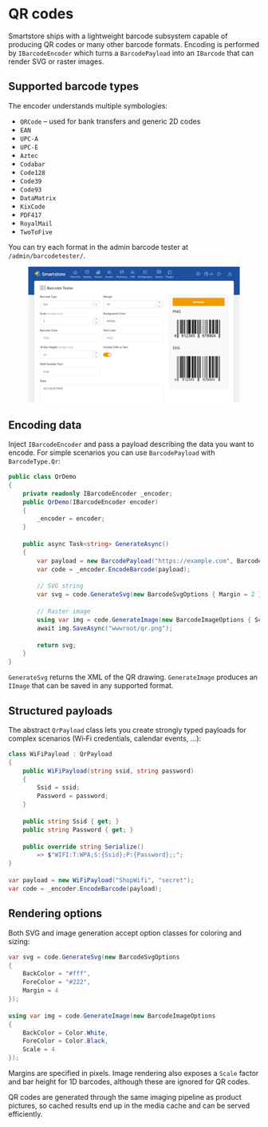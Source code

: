 # QR codes

Smartstore ships with a lightweight barcode subsystem capable of producing QR codes or many other barcode formats. Encoding is performed by `IBarcodeEncoder` which turns a `BarcodePayload` into an `IBarcode` that can render SVG or raster images.

## Supported barcode types

The encoder understands multiple symbologies:

* `QRCode` – used for bank transfers and generic 2D codes
* `EAN`
* `UPC-A`
* `UPC-E`
* `Aztec`
* `Codabar`
* `Code128`
* `Code39`
* `Code93`
* `DataMatrix`
* `KixCode`
* `PDF417`
* `RoyalMail`
* `TwoToFive`

You can try each format in the admin barcode tester at `/admin/barcodetester/`.

<figure><img src="../../.gitbook/assets/barcodetester.png" alt=""><figcaption></figcaption></figure>

## Encoding data

Inject `IBarcodeEncoder` and pass a payload describing the data you want to encode. For simple scenarios you can use `BarcodePayload` with `BarcodeType.Qr`:

```csharp
public class QrDemo
{
    private readonly IBarcodeEncoder _encoder;
    public QrDemo(IBarcodeEncoder encoder)
    {
        _encoder = encoder;
    }

    public async Task<string> GenerateAsync()
    {
        var payload = new BarcodePayload("https://example.com", BarcodeType.Qr);
        var code = _encoder.EncodeBarcode(payload);

        // SVG string
        var svg = code.GenerateSvg(new BarcodeSvgOptions { Margin = 2 });

        // Raster image
        using var img = code.GenerateImage(new BarcodeImageOptions { Scale = 5 });
        await img.SaveAsync("wwwroot/qr.png");

        return svg;
    }
}
```

`GenerateSvg` returns the XML of the QR drawing. `GenerateImage` produces an `IImage` that can be saved in any supported format.

## Structured payloads

The abstract `QrPayload` class lets you create strongly typed payloads for complex scenarios (Wi‑Fi credentials, calendar events, …):

```csharp
class WiFiPayload : QrPayload
{
    public WiFiPayload(string ssid, string password)
    {
        Ssid = ssid;
        Password = password;
    }

    public string Ssid { get; }
    public string Password { get; }

    public override string Serialize()
        => $"WIFI:T:WPA;S:{Ssid};P:{Password};;";
}

var payload = new WiFiPayload("ShopWifi", "secret");
var code = _encoder.EncodeBarcode(payload);
```

## Rendering options

Both SVG and image generation accept option classes for coloring and sizing:

```csharp
var svg = code.GenerateSvg(new BarcodeSvgOptions
{
    BackColor = "#fff",
    ForeColor = "#222",
    Margin = 4
});

using var img = code.GenerateImage(new BarcodeImageOptions
{
    BackColor = Color.White,
    ForeColor = Color.Black,
    Scale = 4
});
```

Margins are specified in pixels. Image rendering also exposes a `Scale` factor and bar height for 1D barcodes, although these are ignored for QR codes.

QR codes are generated through the same imaging pipeline as product pictures, so cached results end up in the media cache and can be served efficiently.
